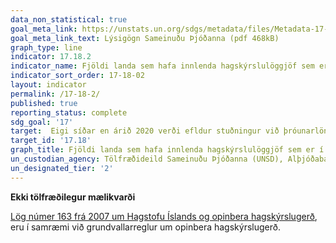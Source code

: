```yaml
---
data_non_statistical: true
goal_meta_link: https://unstats.un.org/sdgs/metadata/files/Metadata-17-18-02.pdf
goal_meta_link_text: Lýsigögn Sameinuðu Þjóðanna (pdf 468kB)
graph_type: line
indicator: 17.18.2
indicator_name: Fjöldi landa sem hafa innlenda hagskýrslulöggjöf sem er í samræmi við grundvallarreglur um opinbera hagskýrslugerð.
indicator_sort_order: 17-18-02
layout: indicator
permalink: /17-18-2/
published: true
reporting_status: complete
sdg_goal: '17'
target:  Eigi síðar en árið 2020 verði efldur stuðningur við þróunarlöndin, meðal annars við þau lönd sem eru skemmst á veg komin og þróunarlönd sem eru smáeyríki, til að auka svo um munar aðgengi að nýjustu vönduðu og áreiðanlegu upplýsingum, sundurliðuðum eftir tekjum, kyni, aldri, kynþætti, þjóðerni, innflytjendastöðu, fötlun, landfræðilegri stöðu og öðrum breytum sem eiga við í hverju landi.
target_id: '17.18'
graph_title: Fjöldi landa sem hafa innlenda hagskýrslulöggjöf sem er í samræmi við grundvallarreglur um opinbera hagskýrslugerð.
un_custodian_agency: Tölfræðideild Sameinuðu Þjóðanna (UNSD), Alþjóðabankinn (World Banki), PARIS21
un_designated_tier: '2'
---
```


**Ekki tölfræðilegur mælikvarði**

[Lög númer 163 frá 2007 um Hagstofu Íslands og opinbera hagskýrslugerð](https://www.althingi.is/lagas/nuna/2007163.html), eru í samræmi við grundvallarreglur um opinbera hagskýrslugerð.
